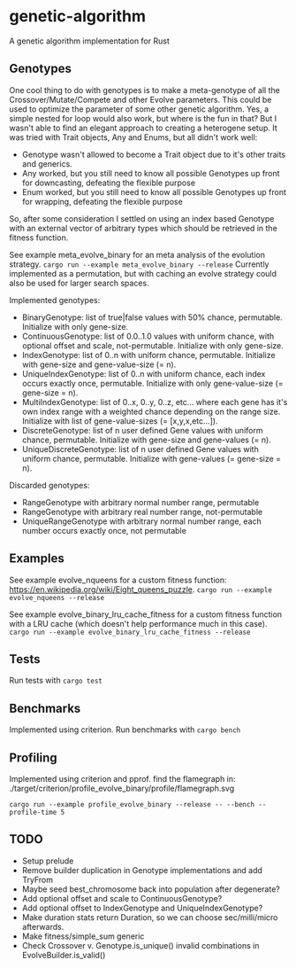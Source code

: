 # genetic-algorithm
A genetic algorithm implementation for Rust

## Genotypes
One cool thing to do with genotypes is to make a meta-genotype of all the Crossover/Mutate/Compete and other Evolve parameters. This could be used to optimize the parameter of some other genetic algorithm.
Yes, a simple nested for loop would also work, but where is the fun in that?
But I wasn't able to find an elegant approach to creating a heterogene setup. It was tried with Trait objects, Any and Enums, but all didn't work well:

* Genotype wasn't allowed to become a Trait object due to it's other traits and generics.
* Any worked, but you still need to know all possible Genotypes up front for downcasting, defeating the flexible purpose
* Enum worked, but you still need to know all possible Genotypes up front for wrapping, defeating the flexible purpose

So, after some consideration I settled on using an index based Genotype with an external vector of arbitrary types which should be retrieved in the fitness function.

See example meta_evolve_binary for an meta analysis of the evolution strategy. `cargo run --example meta_evolve_binary --release`
Currently implemented as a permutation, but with caching an evolve strategy could also be used for larger search spaces.

Implemented genotypes:

* BinaryGenotype: list of true|false values with 50% chance, permutable. Initialize with only gene-size.
* ContinuousGenotype: list of 0.0..1.0 values with uniform chance, with optional offset and scale, not-permutable. Initialize with only gene-size.
* IndexGenotype: list of 0..n with uniform chance, permutable. Initialize with gene-size and gene-value-size (= n).
* UniqueIndexGenotype: list of 0..n with uniform chance, each index occurs exactly once, permutable. Initialize with only gene-value-size (= gene-size = n).
* MultiIndexGenotype: list of 0..x, 0..y, 0..z, etc... where each gene has it's own index range with a weighted chance depending on the range size. Initialize with list of gene-value-sizes (= [x,y,x,etc...]).
* DiscreteGenotype: list of n user defined Gene values with uniform chance, permutable. Initialize with gene-size and gene-values (= n).
* UniqueDiscreteGenotype: list of n user defined Gene values with uniform chance, permutable. Initialize with gene-values (= gene-size = n).

Discarded genotypes:

* RangeGenotype with arbitrary normal number range, permutable
* RangeGenotype with arbitrary real number range, not-permutable
* UniqueRangeGenotype with arbitrary normal number range, each number occurs exactly once, not permutable

## Examples

See example evolve_nqueens for a custom fitness function: https://en.wikipedia.org/wiki/Eight_queens_puzzle. `cargo run --example evolve_nqueens --release`

See example evolve_binary_lru_cache_fitness for a custom fitness function with a LRU cache (which doesn't help performance much in this case). `cargo run --example evolve_binary_lru_cache_fitness --release`

## Tests
Run tests with `cargo test`

## Benchmarks
Implemented using criterion.
Run benchmarks with `cargo bench`

## Profiling
Implemented using criterion and pprof. find the flamegraph in: ./target/criterion/profile_evolve_binary/profile/flamegraph.svg

`cargo run --example profile_evolve_binary --release -- --bench --profile-time 5`

## TODO
* Setup prelude
* Remove builder duplication in Genotype implementations and add TryFrom
* Maybe seed best_chromosome back into population after degenerate?
* Add optional offset and scale to ContinuousGenotype?
* Add optional offset to IndexGenotype and UniqueIndexGenotype?
* Make duration stats return Duration, so we can choose sec/milli/micro afterwards.
* Make fitness/simple_sum generic
* Check Crossover v. Genotype.is_unique() invalid combinations in EvolveBuilder.is_valid()
